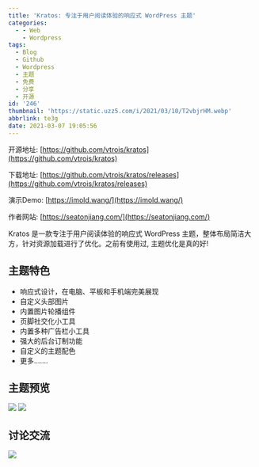 ```yaml
---
title: 'Kratos: 专注于用户阅读体验的响应式 WordPress 主题'
categories:
  - - Web
    - Wordpress
tags:
  - Blog
  - Github
  - Wordpress
  - 主题
  - 免费
  - 分享
  - 开源
id: '246'
thumbnail: 'https://static.uzz5.com/i/2021/03/10/T2vbjrHM.webp'
abbrlink: te3g
date: 2021-03-07 19:05:56
---
```



开源地址: [https://github.com/vtrois/kratos](https://github.com/vtrois/kratos) 

下载地址: [https://github.com/vtrois/kratos/releases](https://github.com/vtrois/kratos/releases) 

演示Demo: [https://imold.wang/](https://imold.wang/) 

作者网站: [https://seatonjiang.com/](https://seatonjiang.com/) 

Kratos 是一款专注于用户阅读体验的响应式 WordPress 主题，整体布局简洁大方，针对资源加载进行了优化。之前有使用过, 主题优化是真的好!

## 主题特色

*   响应式设计，在电脑、平板和手机端完美展现
*   自定义头部图片
*   内置图片轮播组件
*   页脚社交化小工具
*   内置多种广告栏小工具
*   强大的后台订制功能
*   自定义的主题配色
*   更多.......

## 主题预览

![](https://static.uzz5.com/i/2021/03/07/9wReBjSX.webp) ![](https://static.uzz5.com/i/2021/03/07/qPe8rmKA.webp)

## 讨论交流

![](https://static.uzz5.com/i/2021/03/07/vhoQnZSt.webp)